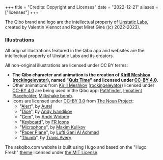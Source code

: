 +++
title = "Credits: Copyright and Licenses"
date = "2022-12-21"
aliases = ["licenses"]
+++


The Qibo brand and logo are the intellectual property of [Unstatic Labs](https://unstaticlabs.com), created by Valentin Viennot and Roget Miret Giné ((c) 2022-2023).

### Illustrations

All original illustrations featured in the Qibo app and websites are the intellectual property of Unstatic Labs and its creators.

All non-original illustrations are licensed under CC BY terms:

- **The Qibo character and animation is the creation of [Kirill Meshkov](https://twitter.com/moonk) ([rockingelevator](https://rive.app/@rockingelevator/)), named "[Quiz Time](https://rive.app/community/3686-7699-quiz-time/)" and licensed under [CC-BY 4.0](https://creativecommons.org/licenses/by/4.0/).**
- Other animations from [Kirill Meshkov](https://twitter.com/moonk) ([rockingelevator](https://rive.app/@rockingelevator/)) licensed under [CC-BY 4.0](https://creativecommons.org/licenses/by/4.0/) are being used in the Qibo app: [Pathfinder](https://rive.app/community/3902-8169-pathfinder/), [Impatient Placeholder](https://rive.app/community/2492-5015-impatient-placeholder/), [Milkshake bomb](https://rive.app/community/1242-2394-milkshake-bomb/).
- Icons are licensed under [CC-BY 3.0](https://creativecommons.org/licenses/by/3.0/) from [The Noun Project](https://thenounproject.com/):
  - "[Alert](https://thenounproject.com/icon/alert-5386525/)", by [Aurel](https://thenounproject.com/garudaindonesia970/)
  - "[Dice](https://thenounproject.com/icon/dice-1765632/)", by [Andy Ivandikov](https://thenounproject.com/andy6556/)
  - "[Gem](https://thenounproject.com/icon/gem-1215009/)", by [Andri Widodo](https://thenounproject.com/andriwidodo21/)
  - "[Keyboard](https://thenounproject.com/icon/keyboard-4791432/)", by [FR Icons](https://thenounproject.com/fr-icons/)
  - "[Microphone](https://thenounproject.com/icon/microphone-730104/)", by [Maxim Kulikov](https://thenounproject.com/maxim221/)
  - "[Paper Plane](https://thenounproject.com/icon/paper-plane-4450394/)", by [Lufti Gani Al Achmad](https://thenounproject.com/lutfidiarycoc/)
  - "[Thumb](https://thenounproject.com/icon/thumb-2286698/)", by [Travis Avery](https://thenounproject.com/travisavery/)

The askqibo.com website is built using Hugo and based on the "Hugo Fresh" [theme](https://github.com/StefMa/hugo-fresh) licensed under [the MIT License](https://github.com/StefMa/hugo-fresh/blob/master/LICENSE).
